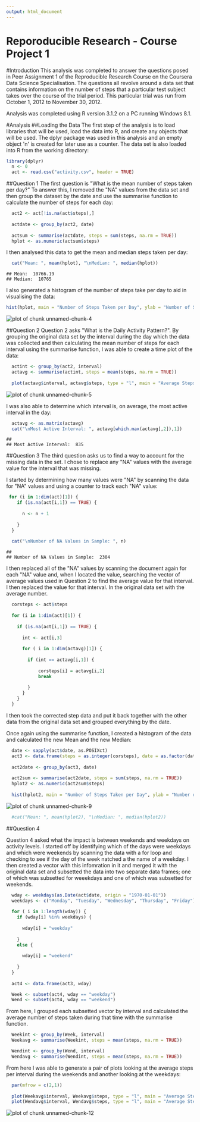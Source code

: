 ```yaml
---
output: html_document
---
```

Reporoducible Research - Course Project 1
===============================================================================================================================

#Introduction
This analysis was completed to answer the questions posed in Peer Assignment 1 of the Reproducible Research Course on the Coursera Data Science Specialisation. The questions all revolve around a data set that contains information on the number of steps that a particular test subject takes over the course of the trial period. This particular trial was run from October 1, 2012 to November 30, 2012.

Analysis was completed using R version 3.1.2 on a PC running Windows 8.1.

#Analysis
##Loading the Data
The first step of the analysis is to load libraries that will be used, load the data into R, and create any objects that will be used. The dplyr package was used in this analysis and an empty object 'n' is created for later use as a counter. The data set is also loaded into R from the working directory:


```r
library(dplyr)
  n <- 0
  act <- read.csv("activity.csv", header = TRUE)
```

##Question 1
The first question is "What is the mean number of steps taken per day?" To answer this, I removed the "NA" values from the data set and then group the dataset by the date and use the summarise function to calculate the number of steps for each day:


```r
  act2 <- act[!is.na(act$steps),]
  
  actdate <- group_by(act2, date)
  
  actsum <- summarise(actdate, steps = sum(steps, na.rm = TRUE))
  hplot <- as.numeric(actsum$steps)
```

I then analysed this data to get the mean and median steps taken per day:


```r
  cat("Mean: ", mean(hplot), "\nMedian: ", median(hplot))
```

```
## Mean:  10766.19 
## Median:  10765
```

I also generated a histogram of the number of steps take per day to aid in visualising the data:


```r
hist(hplot, main = "Number of Steps Taken per Day", ylab = "Number of Steps", xlab = "Frequency of Occurrence")
```

![plot of chunk unnamed-chunk-4](figure/unnamed-chunk-4-1.png) 

##Question 2
Question 2 asks "What is the Daily Activity Pattern?". By grouping the original data set by the interval during the day which the data was collected and then calculating the mean number of steps for each interval using the summarise function, I was able to create a time plot of the data:


```r
  actint <- group_by(act2, interval)
  actavg <- summarise(actint, steps = mean(steps, na.rm = TRUE))
  
  plot(actavg$interval, actavg$steps, type = "l", main = "Average Steps per Interval", xlab = "Interval", ylab = "Number of Steps")
```

![plot of chunk unnamed-chunk-5](figure/unnamed-chunk-5-1.png) 

I was also able to determine which interval is, on average, the most active interval in the day:


```r
  actavg <- as.matrix(actavg)  
  cat("\nMost Active Interval: ", actavg[which.max(actavg[,2]),1])
```

```
## 
## Most Active Interval:  835
```

##Question 3
The third question asks us to find a way to account for the missing data in the set. I chose to replace any "NA" values with the average value for the interval that was missing.

I started by determining how many values were "NA" by scanning the data for "NA" values and using a counter to track each "NA" value:



```r
 for (i in 1:dim(act)[1]) {
    if (is.na(act[i,1]) == TRUE) {
      
      n <- n + 1
      
    } 
  }
  
  cat("\nNumber of NA Values in Sample: ", n)
```

```
## 
## Number of NA Values in Sample:  2304
```

I then replaced all of the "NA" values by scanning the document again for each "NA" value and, when I located the value, searching the vector of average values used in Question 2 to find the average value for that interval. I then replaced the value for that interval. In the original data set with the average number.


```r
  corsteps <- act$steps
  
  for (i in 1:dim(act)[1]) {
    
    if (is.na(act[i,1]) == TRUE) {
      
      int <- act[i,3]
      
      for ( i in 1:dim(actavg)[1]) {
        
        if (int == actavg[i,1]) {
        
            corsteps[i] = actavg[i,2]
            break
        
        } 
      }
    }
  }
```

I then took the corrected step data and put it back together with the other data from the original data set and grouped everything by the date.

Once again using the summarise function, I created a histogram of the data and calculated the new Mean and the new Median:


```r
  date <- sapply(act$date, as.POSIXct)
  act3 <- data.frame(steps = as.integer(corsteps), date = as.factor(date), interval = as.integer(act$interval))
                    
  act2date <- group_by(act3, date)
  
  act2sum <- summarise(act2date, steps = sum(steps, na.rm = TRUE))
  hplot2 <- as.numeric(act2sum$steps)
  
  hist(hplot2, main = "Number of Steps Taken per Day", ylab = "Number of Steps", xlab = "Frequency of Occurrence")
```

![plot of chunk unnamed-chunk-9](figure/unnamed-chunk-9-1.png) 

```r
  #cat("Mean: ", mean(hplot2), "\nMedian: ", median(hplot2))
```

##Question 4

Question 4 asked what the impact is between weekends and weekdays on activity levels. I started off by identifying which of the days were weekdays and which were weekends by scanning the data with a for loop and checking to see if the day of the week natched a the name of a weekday. I then created a vector with this infomration in it and merged it with the original data set and subsetted the data into two separate data frames; one of which was subsetted for weeekdays and one of which was subsetted for weekends.


```r
  wday <- weekdays(as.Date(act$date, origin = "1970-01-01"))
  weekdays <- c("Monday", "Tuesday", "Wednesday", "Thursday", "Friday")
  
  for ( i in 1:length(wday)) {
    if (wday[i] %in% weekdays) {
      
      wday[i] = "weekday"
      
    }  
    else {
      
      wday[i] = "weekend"
   
    }   
  }
  
  act4 <- data.frame(act3, wday)

  Week <- subset(act4, wday == "weekday")
  Wend <- subset(act4, wday == "weekend")
```

From here, I grouped each subsetted vector by interval and calculated the average number of steps taken during that time with the summarise function.


```r
  Weekint <- group_by(Week, interval)
  Weekavg <- summarise(Weekint, steps = mean(steps, na.rm = TRUE))

  Wendint <- group_by(Wend, interval)
  Wendavg <- summarise(Wendint, steps = mean(steps, na.rm = TRUE))
```

From here I was able to generate a pair of plots looking at the average steps per interval during the weekends and another looking at the weekdays:


```r
  par(mfrow = c(2,1))
  
  plot(Weekavg$interval, Weekavg$steps, type = "l", main = "Average Steps per Interval - Weekdays", xlab = "Interval", ylab = "Number of Steps")
  plot(Wendavg$interval, Wendavg$steps, type = "l", main = "Average Steps per Interval - Weekends", xlab = "Interval", ylab = "Number of Steps")
```

![plot of chunk unnamed-chunk-12](figure/unnamed-chunk-12-1.png) 
